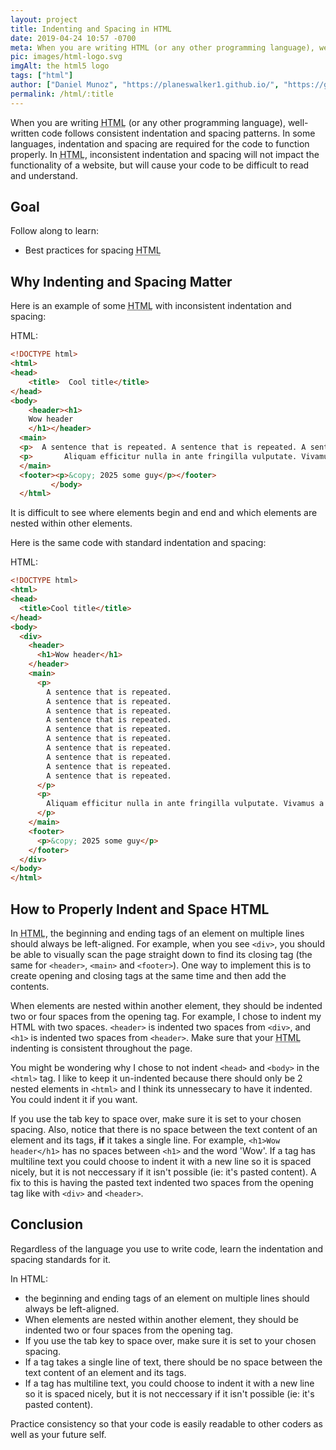 ```yaml
---
layout: project
title: Indenting and Spacing in HTML
date: 2019-04-24 10:57 -0700
meta: When you are writing HTML (or any other programming language), well-written code follows consistent indentation and spacing patterns.
pic: images/html-logo.svg
imgAlt: the html5 logo
tags: ["html"]
author: ["Daniel Munoz", "https://planeswalker1.github.io/", "https://github.com/planeswalker1"]
permalink: /html/:title
---
```


When you are writing <abbr title="Hyper Text Markup Language">HTML</abbr> (or any other programming language), well-written code follows consistent indentation and spacing patterns. In some languages, indentation and spacing are required for the code to function properly. In <abbr title="Hyper Text Markup Language">HTML</abbr>, inconsistent indentation and spacing will not impact the functionality of a website, but will cause your code to be difficult to read and understand.

## Goal

Follow along to learn:

* Best practices for spacing <abbr title="Hyper Text Markup Language">HTML</abbr>

## Why Indenting and Spacing Matter

Here is an example of some <abbr title="Hyper Text Markup Language">HTML</abbr> with inconsistent indentation and spacing:

<p class="highlight__file-desc">HTML:</p>

```html
<!DOCTYPE html>
<html>
<head>
    <title>  Cool title</title>
</head>
<body>
    <header><h1>
    Wow header
    </h1></header>
  <main>
  <p>  A sentence that is repeated. A sentence that is repeated. A sentence that is repeated. A sentence that is repeated. A sentence that is repeated. A sentence that is repeated. A sentence that is repeated. A sentence that is repeated. A sentence that is repeated. A sentence that is repeated.  </p>
  <p>       Aliquam efficitur nulla in ante fringilla vulputate. Vivamus a malesuada neque. Etiam at nibh non tortor vestibulum hendrerit sit amet in leo. Integer mollis quam mauris, euismod rhoncus elit pulvinar ac. Integer rhoncus nisl ac augue auctor lacinia. In gravida justo nec justo lobortis, ut faucibus lorem volutpat. In tempus tortor in orci tempor egestas. Fusce lectus magna, hendrerit quis egestas et, sagittis ac lorem. Suspendisse potenti. Quisque ullamcorper pellentesque tortor, quis condimentum odio malesuada ac. Duis sodales lacinia augue, at luctus nisl convallis vitae. Nam id libero eget sapien fermentum gravida ut nec massa. Aliquam ullamcorper, tortor faucibus vestibulum sodales, orci magna rutrum felis, sit amet bibendum lorem ante vel sapien.</p>
  </main>
  <footer><p>&copy; 2025 some guy</p></footer>
         </body>
  </html>
```


It is difficult to see where elements begin and end and which elements are nested within other elements.

Here is the same code with standard indentation and spacing:

<p class="highlight__file-desc">HTML:</p>

```html
<!DOCTYPE html>
<html>
<head>
  <title>Cool title</title>
</head>
<body>
  <div>
    <header>
      <h1>Wow header</h1>
    </header>
    <main>
      <p>
        A sentence that is repeated.
        A sentence that is repeated.
        A sentence that is repeated.
        A sentence that is repeated.
        A sentence that is repeated.
        A sentence that is repeated.
        A sentence that is repeated.
        A sentence that is repeated.
        A sentence that is repeated.
        A sentence that is repeated.
      </p>
      <p>
        Aliquam efficitur nulla in ante fringilla vulputate. Vivamus a malesuada neque. Etiam at nibh non tortor vestibulum hendrerit sit amet in leo. Integer mollis quam mauris, euismod rhoncus elit pulvinar ac. Integer rhoncus nisl ac augue auctor lacinia. In gravida justo nec justo lobortis, ut faucibus lorem volutpat. In tempus tortor in orci tempor egestas. Fusce lectus magna, hendrerit quis egestas et, sagittis ac lorem. Suspendisse potenti. Quisque ullamcorper pellentesque tortor, quis condimentum odio malesuada ac. Duis sodales lacinia augue, at luctus nisl convallis vitae. Nam id libero eget sapien fermentum gravida ut nec massa. Aliquam ullamcorper, tortor faucibus vestibulum sodales, orci magna rutrum felis, sit amet bibendum lorem ante vel sapien.
      </p>
    </main>
    <footer>
      <p>&copy; 2025 some guy</p>
    </footer>
  </div>
</body>
</html>
```

## How to Properly Indent and Space HTML

In <abbr title="Hyper Text Markup Language">HTML</abbr>, the beginning and ending tags of an element on multiple lines should always be left-aligned. For example, when you see <code class="highlight__code">&lt;div&gt;</code>, you should be able to visually scan the page straight down to find its closing tag (the same for <code class="highlight__code">&lt;header&gt;</code>, <code class="highlight__code">&lt;main&gt;</code> and <code class="highlight__code">&lt;footer&gt;</code>). One way to implement this is to create opening and closing tags at the same time and then add the contents.

When elements are nested within another element, they should be indented two or four spaces from the opening tag. For example, I chose to indent my HTML with two spaces. <code class="highlight__code">&lt;header&gt;</code> is indented two spaces from <code class="highlight__code">&lt;div&gt;</code>, and <code class="highlight__code">&lt;h1&gt;</code> is indented two spaces from <code class="highlight__code">&lt;header&gt;</code>. Make sure that your <abbr title="Hyper Text Markup Language">HTML</abbr> indenting is consistent throughout the page.

You might be wondering why I chose to not indent <code class="highlight__code">&lt;head&gt;</code> and <code class="highlight__code">&lt;body&gt;</code> in the <code class="highlight__code">&lt;html&gt;</code> tag. I like to keep it un-indented because there should only be 2 nested elements in <code class="highlight__code">&lt;html&gt;</code> and I think its unnessecary to have it indented. You could indent it if you want.

If you use the tab key to space over, make sure it is set to your chosen spacing. Also, notice that there is no space between the text content of an element and its tags, <strong>if</strong> it takes a single line. For example, <code class="highlight__code">&lt;h1&gt;Wow header&lt;/h1&gt;</code> has no spaces between <code class="highlight__code">&lt;h1&gt;</code> and the word 'Wow'. If a tag has multiline text you could choose to indent it with a new line so it is spaced nicely, but it is not neccessary if it isn't possible (ie: it's pasted content). A fix to this is having the pasted text indented two spaces from the opening tag like with <code class="highlight__code">&lt;div&gt;</code> and <code class="highlight__code">&lt;header&gt;</code>.

## Conclusion

Regardless of the language you use to write code, learn the indentation and spacing standards for it.

In HTML:

* the beginning and ending tags of an element on multiple lines should always be left-aligned.
* When elements are nested within another element, they should be indented two or four spaces from the opening tag.
* If you use the tab key to space over, make sure it is set to your chosen spacing.
* If a tag takes a single line of text, there should be no space between the text content of an element and its tags.
* If a tag has multiline text, you could choose to indent it with a new line so it is spaced nicely, but it is not neccessary if it isn't possible (ie: it's pasted content).

Practice consistency so that your code is easily readable to other coders as well as your future self.